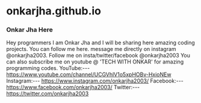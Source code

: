 # onkarjha.github.io
### Onkar Jha Here
Hey programmers I am Onkar Jha and I will be sharing here amazing coding projects. You can follow me here. 
message me directly on instagram @onkarjha2003.
Follow me on insta/twitter/facebook @onkarjha2003
You can also subscribe me on youtube @ 'TECH WITH ONKAR' for amazing programming codes. 
YouTube:--- https://www.youtube.com/channel/UCGVhlV1o5xpHOBv-HxioNEw
Instagram:--- https://www.instagram.com/onkarjha2003/
Facebook:--- https://www.facebook.com/onkarjha2003/
Twitter:--- https://twitter.com/onkarjha2003
